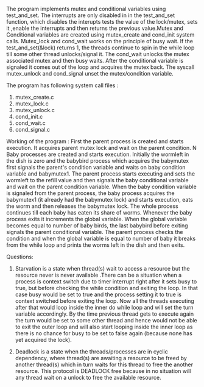 The program implements mutex and conditional variables using test_and_set. The interrupts are only disabled in in the test_and_set function, which disables the interupts tests the value of the lock/mutex, sets it ,enable the interrupts and then returns the previous value.Mutex and Conditional variables are created using mutex_create and cond_init system calls. Mutex_lock and cond_wait works on the principle of busy wait. If the test_and_set(&lock) returns 1, the threads continue to spin in the while loop till some other thread unlocks/signal it. The cond_wait unlocks the mutex associated mutex and then busy waits. After the conditional variable is signaled it comes out of the loop and acquires the mutex back. The syscall mutex_unlock and cond_signal unset the mutex/condition variable.

The program has following system call files :
  1. mutex_create.c
  2. mutex_lock.c
  3. mutex_unlock.c
  4. cond_init.c
  5. cond_wait.c
  6. cond_signal.c 

Working of the program :
First the parent process is created and starts execution. It acquires parent mutex lock and wait on the parent condition. N Baby processes are created and starts execution. Initially the wormleft in the dish is zero and the babybird process which acquires the babymutex first signals the parent's condition variable and waits on baby condition variable and babymutex1. The parent process starts executing and sets the wormleft to the refill value and then signals the baby conditional variable and wait on the parent condition variable. When the baby condition variable is signaled from the parent process, the baby process acquires the babymutex1 (it already had the babymutex lock) and starts execution, eats the worm and then releases the babymutex lock. The whole process continues till each baby has eaten its share of worms. Whenever the baby process exits it increments the global variable. When the global variable becomes equal to number of baby birds, the last babybird before exiting signals the parent conditional variable. The parent process checks the condition and when the global variable is equal to number of baby it breaks from the while loop and prints the worms left in the dish and then exits.  


Questions:

1. Starvation is a state when thread(s) wait to access a resource but the resource never is never available .There can be a situation when a process is context switch due to timer interrupt right after it sets busy to true, but before checking the while condition and exiting the loop. In that case busy would be set to true and the process setting it to true is context switched before exiting the loop. Now all the threads executing after that would loop inside the inner do while loop and will set the turn variable accordingly. By the time previous thread gets to execute again the turn would be set to some other thread and hence would not be able to exit the outer loop and will also start looping inside the inner loop as there is no chance for busy to be set to false again (because none has yet acquired the lock).

2. Deadlock is a state when the threads/processes are in cyclic dependency, where thread(s) are awaiting a resource to be freed by another thread(s) which in turn waits for this thread to free the another resource. This protocol is DEADLOCK free because in no situation will any thread wait on a unlock to free the available resource.
